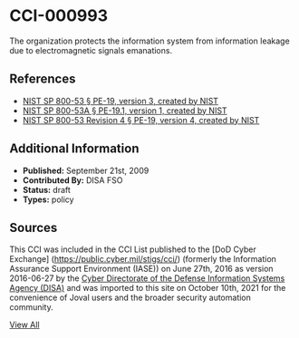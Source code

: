 # CCI-000993

The organization protects the information system from information leakage due to electromagnetic signals emanations.

## References ##

* [NIST SP 800-53 § PE-19, version 3, created by NIST](http://csrc.nist.gov/publications/PubsSPs.html)
* [NIST SP 800-53A § PE-19.1, version 1, created by NIST](http://csrc.nist.gov/publications/PubsSPs.html)
* [NIST SP 800-53 Revision 4 § PE-19, version 4, created by NIST](http://csrc.nist.gov/publications/PubsSPs.html)


## Additional Information ##

* **Published:** September 21st, 2009
* **Contributed By:** DISA FSO
* **Status:** draft
* **Types:** policy

## Sources ##

This CCI was included in the CCI List published to the [DoD Cyber Exchange]
(https://public.cyber.mil/stigs/cci/) (formerly the Information Assurance Support Environment
(IASE)) on June 27th, 2016 as version 2016-06-27 by the [Cyber Directorate of the Defense 
Information Systems Agency (DISA)](https://public.cyber.mil/about-cyber/) and was imported to 
this site on October 10th, 2021 for the convenience of Joval users and the broader security automation community.

[View All](../README.md)
